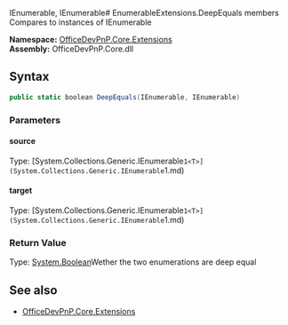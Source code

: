 IEnumerable, IEnumerable# EnumerableExtensions.DeepEquals members
Compares to instances of IEnumerable<T>  

**Namespace:** [OfficeDevPnP.Core.Extensions](OfficeDevPnP.Core.Extensions.md)  
**Assembly:** OfficeDevPnP.Core.dll  
## Syntax
```C#
public static boolean DeepEquals(IEnumerable, IEnumerable)
```
### Parameters
#### source
Type: [System.Collections.Generic.IEnumerable`1<T>](System.Collections.Generic.IEnumerable`1<T>.md) 
#### 
#### target
Type: [System.Collections.Generic.IEnumerable`1<T>](System.Collections.Generic.IEnumerable`1<T>.md) 
#### 
### Return Value
Type: [System.Boolean](System.Boolean.md)Wether the two enumerations are deep equal
## See also
- [OfficeDevPnP.Core.Extensions](OfficeDevPnP.Core.Extensions.md)
